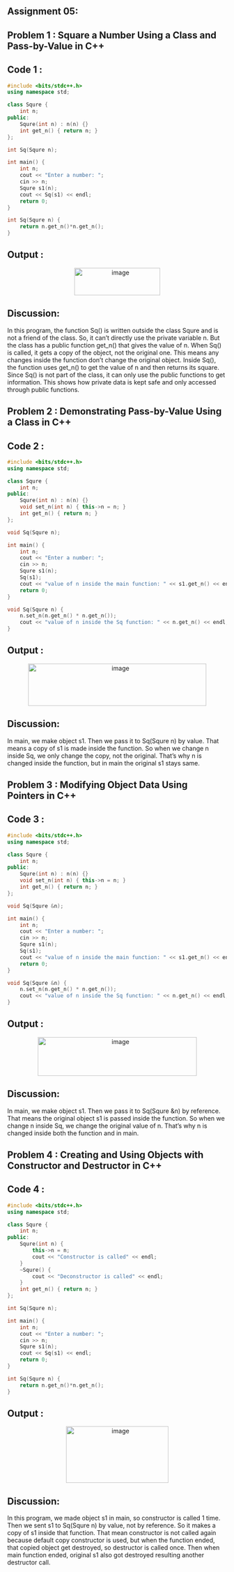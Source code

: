 ## **Assignment 05:**

<div align="justify">

</div>

## **Problem 1 : Square a Number Using a Class and Pass-by-Value in C++**

## **Code 1 :**
```C++
#include <bits/stdc++.h>
using namespace std;

class Squre {
    int n;
public:
    Squre(int n) : n(n) {}
    int get_n() { return n; }
};

int Sq(Squre n);

int main() {
    int n;
    cout << "Enter a number: ";
    cin >> n;
    Squre s1(n);
    cout << Sq(s1) << endl;
    return 0;
}

int Sq(Squre n) {
    return n.get_n()*n.get_n();
}


```

## **Output :**
<p align="center">

  <img width="197" height="63" alt="image" src="https://github.com/user-attachments/assets/8374d24d-2d50-4107-83f6-c1b60d9f5597" />


</p>

## **Discussion:**
In this program, the function Sq() is written outside the class Squre and is not a friend of the class. So, it can’t directly use the private variable n. But the class has a public function get_n() that gives the value of n. When Sq() is called, it gets a copy of the object, not the original one. This means any changes inside the function don’t change the original object. Inside Sq(), the function uses get_n() to get the value of n and then returns its square. Since Sq() is not part of the class, it can only use the public functions to get information. This shows how private data is kept safe and only accessed through public functions.

## **Problem 2 : Demonstrating Pass-by-Value Using a Class in C++**

## **Code 2 :**
```C++
#include <bits/stdc++.h>
using namespace std;

class Squre {
    int n;
public:
    Squre(int n) : n(n) {}
    void set_n(int n) { this->n = n; }
    int get_n() { return n; }
};

void Sq(Squre n);

int main() {
    int n;
    cout << "Enter a number: ";
    cin >> n;
    Squre s1(n);
    Sq(s1);
    cout << "value of n inside the main function: " << s1.get_n() << endl;
    return 0;
}

void Sq(Squre n) {
    n.set_n(n.get_n() * n.get_n());
    cout << "value of n inside the Sq function: " << n.get_n() << endl;
}

```

## **Output :**
<p align="center">
  
<img width="409" height="97" alt="image" src="https://github.com/user-attachments/assets/956962b8-9134-457e-87bb-eccd04f944ab" />


</p>

## **Discussion:**
In main, we make object s1. Then we pass it to Sq(Squre n) by value. That means a copy of s1 is made inside the function. So when we change n inside Sq, we only change the copy, not the original. That’s why n is changed inside the function, but in main the original s1 stays same.

## **Problem 3 : Modifying Object Data Using Pointers in C++**

## **Code 3 :**
```C++
#include <bits/stdc++.h>
using namespace std;

class Squre {
    int n;
public:
    Squre(int n) : n(n) {}
    void set_n(int n) { this->n = n; }
    int get_n() { return n; }
};

void Sq(Squre &n);

int main() {
    int n;
    cout << "Enter a number: ";
    cin >> n;
    Squre s1(n);
    Sq(s1);
    cout << "value of n inside the main function: " << s1.get_n() << endl;
    return 0;
}

void Sq(Squre &n) {
    n.set_n(n.get_n() * n.get_n());
    cout << "value of n inside the Sq function: " << n.get_n() << endl;
}


```

## **Output :**
<p align="center">
  
<img width="365" height="89" alt="image" src="https://github.com/user-attachments/assets/afbf7cc4-12cf-49aa-af26-103f591a6768" />




</p>

## **Discussion:**
In main, we make object s1. Then we pass it to Sq(Squre &n) by reference. That means the original object s1 is passed inside the function. So when we change n inside Sq, we change the original value of n. That’s why n is changed inside both the function and in main.


## **Problem 4 : Creating and Using Objects with Constructor and Destructor in C++**

## **Code 4 :**
```C++
#include <bits/stdc++.h>
using namespace std;

class Squre {
    int n;
public:
    Squre(int n) {
        this->n = n;
        cout << "Constructor is called" << endl;
    }
    ~Squre() {
        cout << "Deconstructor is called" << endl;
    }
    int get_n() { return n; }
};

int Sq(Squre n);

int main() {
    int n;
    cout << "Enter a number: ";
    cin >> n;
    Squre s1(n);
    cout << Sq(s1) << endl;
    return 0;
}

int Sq(Squre n) {
    return n.get_n()*n.get_n();
}

```

## **Output :**
<p align="center">

<img width="235" height="130" alt="image" src="https://github.com/user-attachments/assets/a2c463a6-4f1d-430b-acb5-6f3696c056fb" />



</p>

## **Discussion:**
In this program, we made object s1 in main, so constructor is called 1 time. Then we sent s1 to Sq(Squre n) by value, not by reference. So it makes a copy of s1 inside that function. That mean constructor is not called again because default copy constructor is used, but when the function ended, that copied object get destroyed, so destructor is called once. Then when main function ended, original s1 also got destroyed resulting another destructor call.
